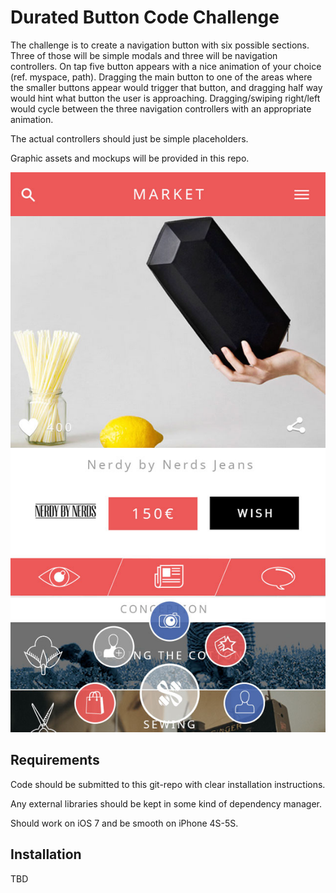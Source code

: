 Durated Button Code Challenge
=============================

The challenge is to create a navigation button with six possible sections. Three of those will be simple modals and three will be navigation controllers. On tap five button appears with a nice animation of your choice (ref. myspace, path). Dragging the main button to one of the areas where the smaller buttons appear would trigger that button, and dragging half way would hint what button the user is approaching. Dragging/swiping right/left would cycle between the three navigation controllers with an appropriate animation. 

The actual controllers should just be simple placeholders. 

Graphic assets and mockups will be provided in this repo.

![Mockup of the buttons](button-mockup.jpg)


Requirements
------------

Code should be submitted to this git-repo with clear installation instructions. 

Any external libraries should be kept in some kind of dependency manager.

Should work on iOS 7 and be smooth on iPhone 4S-5S.

Installation
------------

TBD
